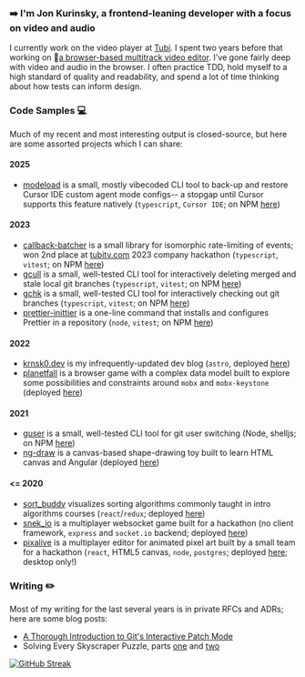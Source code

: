 ### ➡️ I'm Jon Kurinsky, a frontend-leaning developer with a focus on video and audio
I currently work on the video player at [Tubi](https://code.tubitv.com/). I spent two years before that working on 🎥[a browser-based multitrack video editor](https://www.screencastify.com/products/video-editor). I've gone fairly deep with video and audio in the browser. I often practice TDD, hold myself to a high standard of quality and readability, and spend a lot of time thinking about how tests can inform design.

### Code Samples 💻
Much of my recent and most interesting output is closed-source, but here are some assorted projects which I can share:

#### 2025
* [modeload](https://github.com/krnsk0/modeload) is a small, mostly vibecoded CLI tool to back-up and restore Cursor IDE custom agent mode configs-- a stopgap until Cursor supports this feature natively (`typescript`, `Cursor IDE`; on NPM [here](https://www.npmjs.com/package/modeload?activeTab=readme))

#### 2023
* [callback-batcher](https://github.com/krnsk0/callback-batcher) is a small library for isomorphic rate-limiting of events; won 2nd place at [tubitv.com](tubitv.com) 2023 company hackathon (`typescript`, `vitest`; on NPM [here](https://www.npmjs.com/package/callback-batcher))
* [gcull](https://github.com/krnsk0/gcull) is a small, well-tested CLI tool for interactively deleting merged and stale local git branches (`typescript`, `vitest`; on NPM [here](https://www.npmjs.com/package/gcull))
* [gchk](https://githib.com/krnsk0/gchk) is a small, well-tested CLI tool for interactively checking out git branches (`typescript`, `vitest`; on NPM [here](https://www.npmjs.com/package/gchk))
 * [prettier-inittier](https://github.com/krnsk0/prettier-inittier/) is a one-line command that installs and configures Prettier in a repository (`node`, `vitest`; on NPM [here](https://www.npmjs.com/package/prettier-inittier))

#### 2022
* [krnsk0.dev](https://github.com/krnsk0/krnsk0.dev) is my infrequently-updated dev blog (`astro`, deployed [here](https://krnsk0.dev/))
* [planetfall](https://github.com/krnsk0/idler/) is a browser game with a complex data model built to explore some possibilities and constraints around `mobx` and `mobx-keystone` (deployed [here](https://idler-demo.vercel.app/))

#### 2021
* [guser](https://github.com/krnsk0/guser) is a small, well-tested CLI tool for git user switching (Node, shelljs; on NPM [here](https://www.npmjs.com/package/guser))
* [ng-draw](https://github.com/krnsk0/ng-draw/) is a canvas-based shape-drawing toy built to learn HTML canvas and Angular (deployed [here](https://ng-draw.vercel.app/))

#### <= 2020
* [sort_buddy](https://github.com/krnsk0/sort_buddy) visualizes sorting algorithms commonly taught in intro algorithms courses (`react`/`redux`; deployed [here](https://krnsk0.github.io/sort_buddy/))
* [snek_io](https://github.com/krnsk0/snek_io) is a multiplayer websocket game built for a hackathon (no client framework, `express` and `socket.io` backend; deployed [here](https://snekio.fly.dev/))
* [pixalive](https://github.com/pixalive/pixalive) is a multiplayer editor for animated pixel art built by a small team for a hackathon (`react`, HTML5 canvas, `node`, `postgres`; deployed [here](https://pixalive.fly.dev/); desktop only!)

### Writing ✏️
Most of my writing for the last several years is in private RFCs and ADRs; here are some blog posts:
* [A Thorough Introduction to Git's Interactive Patch Mode](https://dev.to/krnsk0/a-thorough-introduction-to-git-s-interactive-patch-mode-4bl6)
* Solving Every Skyscraper Puzzle, parts [one](https://www.krnsk0.dev/writing/skyscraper-puzzle-1) and [two](https://www.krnsk0.dev/writing/skyscraper-puzzle-2)


[![GitHub Streak](https://streak-stats.demolab.com?user=krnsk0&theme=radical&hide_border=true&date_format=M%20j%5B%2C%20Y%5D)](https://git.io/streak-stats)
